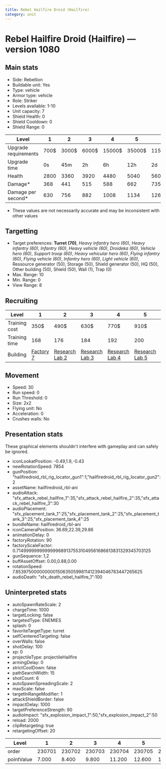 ```yaml
---
title: Rebel Hailfire Droid (Hailfire)
category: unit
---
```


# Rebel Hailfire Droid (Hailfire) — version 1080

## Main stats

  * Side: Rebellion
  * Buildable unit: Yes
  * Type: vehicle
  * Armor type: vehicle
  * Role: Striker
  * Levels available: 1-10
  * Unit capacity: 7
  * Shield Health: 0
  * Shield Cooldown: 0
  * Shield Range: 0

|Level               |1   |2    |3    |4     |5     |6      |7      |8      |9       |10      |
|--------------------|----|-----|-----|------|------|-------|-------|-------|--------|--------|
|Upgrade requirements|700$|3000$|6000$|15000$|35000$|115000$|175000$|350000$|1000000$|2000000$|
|Upgrade time        |0s  |45m  |2h   |6h    |12h   |2d     |3d     |5d     |1w      |1w3d    |
|Health              |2800|3360 |3920 |4480  |5040  |5600   |6160   |6720   |7280    |8400    |
|Damage*             |368 |441  |515  |588   |662   |735    |809    |882    |956     |1103    |
|Damage per second*  |630 |756  |882  |1008  |1134  |1260   |1386   |1512   |1638    |1890    |

* These values are not necessarily accurate and may be inconsistent with other values

## Targetting

  * Target preferences: **Turret (70)**, _Heavy infantry hero (60)_, _Heavy infantry (60)_, _Infantry (60)_, _Heavy vehicle (60)_, _Droideka (60)_, _Vehicle hero (60)_, _Support troop (60)_, _Heavy vehicular hero (60)_, _Flying infantry (60)_, _Flying vehicle (60)_, _Infantry hero (60)_, _Light vehicle (60)_, Ressource generator (50), Storage (50), Shield generator (50), HQ (50), Other building (50), Shield (50), Wall (1), Trap (0)
  * Max. Range: 10
  * Min. Range: 0
  * View Range: 8

## Recruiting

|Level        |1                             |2                                     |3                                     |4                                     |5                                     |6                                     |7                                     |8                                     |9                                     |10                                     |
|-------------|------------------------------|--------------------------------------|--------------------------------------|--------------------------------------|--------------------------------------|--------------------------------------|--------------------------------------|--------------------------------------|--------------------------------------|---------------------------------------|
|Training cost|350$                          |490$                                  |630$                                  |770$                                  |910$                                  |1050$                                 |1190$                                 |1400$                                 |1470$                                 |1610$                                  |
|Training time|168                           |176                                   |184                                   |192                                   |200                                   |208                                   |216                                   |196                                   |203                                   |210                                    |
|Building     |[Factory 7](rebelFactory.html)|[Research Lab 2](rebelOffenseLab.html)|[Research Lab 3](rebelOffenseLab.html)|[Research Lab 4](rebelOffenseLab.html)|[Research Lab 5](rebelOffenseLab.html)|[Research Lab 6](rebelOffenseLab.html)|[Research Lab 7](rebelOffenseLab.html)|[Research Lab 8](rebelOffenseLab.html)|[Research Lab 9](rebelOffenseLab.html)|[Research Lab 10](rebelOffenseLab.html)|

## Movement

  * Speed: 30
  * Run speed: 0
  * Run Threshold: 0
  * Size: 2x2
  * Flying unit: No
  * Acceleration: 0
  * Crushes walls: No

## Presentation stats

These graphical elements shouldn't interfere with gameplay and can safely be ignored.

  * iconLookatPosition: -0.49,1.9,-0.43
  * newRotationSpeed: 7854
  * gunPosition: "hailfiredroid_rbl_rig_locator_gun1":1,"hailfiredroid_rbl_rig_locator_gun2":2
  * assetName: hailfiredroid_rbl-ani
  * audioAttack: "sfx_attack_rebel_hailfire_1":35,"sfx_attack_rebel_hailfire_2":35,"sfx_attack_rebel_hailfire_3":30
  * audioPlacement: "sfx_placement_tank_1":25,"sfx_placement_tank_2":25,"sfx_placement_tank_3":25,"sfx_placement_tank_4":25
  * bundleName: hailfiredroid_rbl-ani
  * iconCameraPosition: 36.69,22.39,29.86
  * animationDelay: 0
  * factoryRotation: 90
  * factoryScaleFactor: 0.71499999999999996891375531049561686813831329345703125
  * gunSequence: 1,2
  * buffAssetOffset: 0.00,0.88,0.00
  * rotationSpeed: 7.8539750000000001506350599811412394046783447265625
  * audioDeath: "sfx_death_rebel_hailfire_1":100

## Uninterpreted stats

  * autoSpawnRateScale: 2
  * chargeTime: 1000
  * targetLocking: false
  * targetedType: ENEMIES
  * splash: 0
  * favoriteTargetType: turret
  * selfCenteredTargeting: false
  * overWalls: false
  * shotDelay: 100
  * xp: 0
  * projectileType: projectileHailfire
  * armingDelay: 0
  * strictCoolDown: false
  * pathSearchWidth: 15
  * shotCount: 6
  * autoSpawnSpreadingScale: 2
  * maxScale: false
  * targetInRangeModifier: 1
  * attackShieldBorder: false
  * impactDelay: 1000
  * targetPreferenceStrength: 90
  * audioImpact: "sfx_explosion_impact_1":50,"sfx_explosion_impact_2":50
  * reload: 2000
  * clipRetargeting: true
  * retargetingOffset: 20

|Level     |1     |2     |3     |4     |5     |6     |7     |8     |9     |10    |
|----------|------|------|------|------|------|------|------|------|------|------|
|order     |230701|230702|230703|230704|230705|230706|230707|230708|230709|230710|
|pointValue|7.000 |8.400 |9.800 |11.200|12.600|14.000|15.400|16.800|18.200|21.000|

